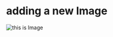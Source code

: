 # adding a new Image

![this is Image](https://img.uefa.com/imgml/TP/players/2014/2025/cutoff/63706.png)
